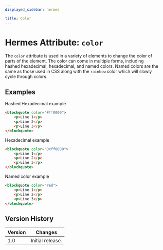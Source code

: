 ```yaml
---
displayed_sidebar: hermes

title: Color
---
```


# Hermes Attribute: `color`

The `color` attribute is used in a variety of elements to change the color of parts of the element.
The color can come in multiple forms, including hashed hexadecimal, hexadecimal, and named colors.
Named colors are the same as those used in CSS along with the `rainbow` color which will slowly cycle
through colors.

## Examples

Hashed Hexadecimal example

```html
<blockquote color="#ff0000">
    <p>Line 1</p>
    <p>Line 2</p>
    <p>Line 3</p>
</blockquote>
```

Hexadecimal example

```html
<blockquote color="0xff0000">
    <p>Line 1</p>
    <p>Line 2</p>
    <p>Line 3</p>
</blockquote>
```

Named color example

```html
<blockquote color="red">
    <p>Line 1</p>
    <p>Line 2</p>
    <p>Line 3</p>
</blockquote>
```

## Version History

| Version | Changes |
| ------- | ------- |
| 1.0     | Initial release. |